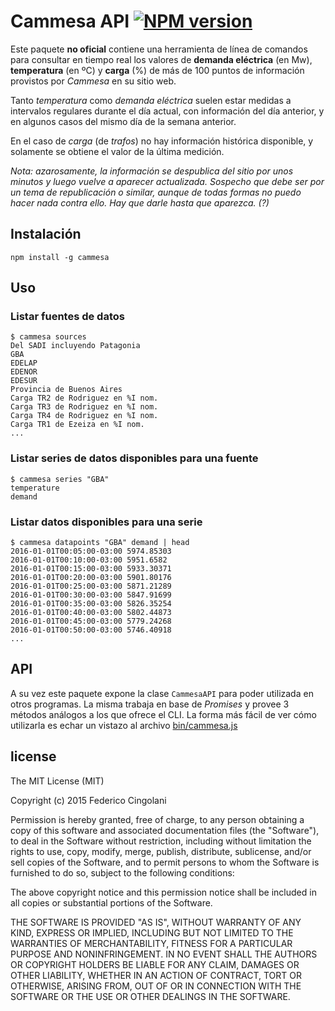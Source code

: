 # Cammesa API [![NPM version](https://badge.fury.io/js/cammesa-api.svg)](http://badge.fury.io/js/cammesa-api)

Este paquete **no oficial** contiene una herramienta de línea de comandos para consultar en tiempo real los valores de **demanda eléctrica** (en Mw), **temperatura** (en ºC) y **carga** (%) de más de 100 puntos de información provistos por *Cammesa* en su sitio web.

Tanto *temperatura* como *demanda eléctrica* suelen estar medidas a intervalos regulares durante el día actual, con información del día anterior, y en algunos casos del mismo día de la semana anterior.

En el caso de *carga* (de *trafos*) no hay información histórica disponible, y solamente se obtiene el valor de la última medición.

*Nota: azarosamente, la información se despublica del sitio por unos minutos y luego vuelve a aparecer actualizada. Sospecho que debe ser por un tema de republicación o similar, aunque de todas formas no puedo hacer nada contra ello. Hay que darle hasta que aparezca. (?)*

## Instalación

```
npm install -g cammesa
```

## Uso

### Listar fuentes de datos

```
$ cammesa sources
Del SADI incluyendo Patagonia
GBA
EDELAP
EDENOR
EDESUR
Provincia de Buenos Aires
Carga TR2 de Rodriguez en %I nom.
Carga TR3 de Rodriguez en %I nom.
Carga TR4 de Rodriguez en %I nom.
Carga TR1 de Ezeiza en %I nom.
...
```

### Listar series de datos disponibles para una fuente

```
$ cammesa series "GBA"
temperature
demand
```

### Listar datos disponibles para una serie

```
$ cammesa datapoints "GBA" demand | head
2016-01-01T00:05:00-03:00 5974.85303
2016-01-01T00:10:00-03:00 5951.6582
2016-01-01T00:15:00-03:00 5933.30371
2016-01-01T00:20:00-03:00 5901.80176
2016-01-01T00:25:00-03:00 5871.21289
2016-01-01T00:30:00-03:00 5847.91699
2016-01-01T00:35:00-03:00 5826.35254
2016-01-01T00:40:00-03:00 5802.44873
2016-01-01T00:45:00-03:00 5779.24268
2016-01-01T00:50:00-03:00 5746.40918
...
```

## API

A su vez este paquete expone la clase `CammesaAPI` para poder utilizada en otros programas. La misma trabaja en base de *Promises* y provee 3 métodos análogos a los que ofrece el CLI. La forma más fácil de ver cómo utilizarla es echar un vistazo al archivo [bin/cammesa.js](bin/cammesa.js)

## license

The MIT License (MIT)

Copyright (c) 2015 Federico Cingolani

Permission is hereby granted, free of charge, to any person obtaining a copy of this software and associated documentation files (the "Software"), to deal in the Software without restriction, including without limitation the rights to use, copy, modify, merge, publish, distribute, sublicense, and/or sell copies of the Software, and to permit persons to whom the Software is furnished to do so, subject to the following conditions:

The above copyright notice and this permission notice shall be included in all copies or substantial portions of the Software.

THE SOFTWARE IS PROVIDED "AS IS", WITHOUT WARRANTY OF ANY KIND, EXPRESS OR IMPLIED, INCLUDING BUT NOT LIMITED TO THE WARRANTIES OF MERCHANTABILITY, FITNESS FOR A PARTICULAR PURPOSE AND NONINFRINGEMENT. IN NO EVENT SHALL THE AUTHORS OR COPYRIGHT HOLDERS BE LIABLE FOR ANY CLAIM, DAMAGES OR OTHER LIABILITY, WHETHER IN AN ACTION OF CONTRACT, TORT OR OTHERWISE, ARISING FROM, OUT OF OR IN CONNECTION WITH THE SOFTWARE OR THE USE OR OTHER DEALINGS IN THE SOFTWARE.
